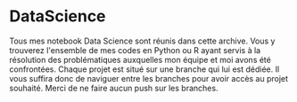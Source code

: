 # DataScience
Tous mes notebook Data Science sont réunis dans cette archive. 
Vous y trouverez l'ensemble de mes codes en Python ou R ayant servis à la résolution des problématiques auxquelles mon équipe et moi avons été confrontées. 
Chaque projet est situé sur une branche qui lui est dédiée. Il vous suffira donc de naviguer entre les branches pour avoir accès au projet souhaité. 
Merci de ne faire aucun push sur les branches.
